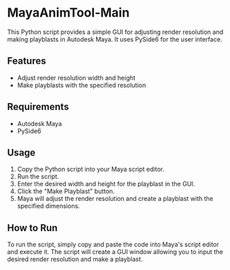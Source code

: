 # MayaAnimTool-Main
This Python script provides a simple GUI for adjusting render resolution and making playblasts in Autodesk Maya. It uses PySide6 for the user interface.

## Features

- Adjust render resolution width and height
- Make playblasts with the specified resolution

## Requirements

- Autodesk Maya
- PySide6

## Usage

1. Copy the Python script into your Maya script editor.
2. Run the script.
3. Enter the desired width and height for the playblast in the GUI.
4. Click the "Make Playblast" button.
5. Maya will adjust the render resolution and create a playblast with the specified dimensions.

## How to Run

To run the script, simply copy and paste the code into Maya's script editor and execute it. The script will create a GUI window allowing you to input the desired render resolution and make a playblast.
